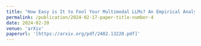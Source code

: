 ```yaml
---
title: "How Easy is It to Fool Your Multimodal LLMs? An Empirical Analysis on Deceptive Prompts"
permalink: /publication/2024-02-17-paper-title-number-4
date: 2024-02-20
venue: 'arXiv'
paperurl: '[https://arxiv.org/pdf/2402.13220.pdf]'
---
```


